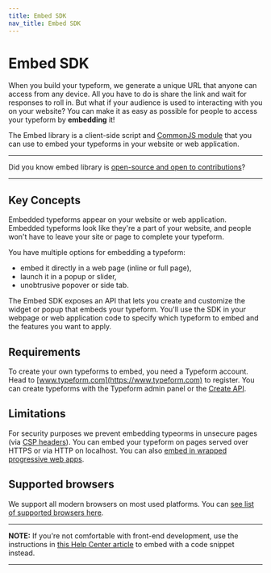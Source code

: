 ```yaml
---
title: Embed SDK
nav_title: Embed SDK
---
```


# Embed SDK

When you build your typeform, we generate a unique URL that anyone can access from any device. All you have to do is share the link and wait for responses to roll in. But what if your audience is used to interacting with you on your website? You can make it as easy as possible for people to access your typeform by **embedding** it!

The Embed library is a client-side script and [CommonJS module](https://webpack.js.org/api/module-methods/#commonjs) that you can use to embed your typeforms in your website or web application.

---

Did you know embed library is [open-source and open to contributions](/embed/contributing)?

---

## Key Concepts

Embedded typeforms appear on your website or web application. Embedded typeforms look like they're a part of your website, and people won't have to leave your site or page to complete your typeform.

You have multiple options for embedding a typeform:

- embed it directly in a web page (inline or full page),
- launch it in a popup or slider,
- unobtrusive popover or side tab.

The Embed SDK exposes an API that lets you create and customize the widget or popup that embeds your typeform. You'll use the SDK in your webpage or web application code to specify which typeform to embed and the features you want to apply.

## Requirements

To create your own typeforms to embed, you need a Typeform account. Head to [www.typeform.com](https://www.typeform.com) to register. You can create typeforms with the Typeform admin panel or the [Create API](/create/).

## Limitations

For security purposes we prevent embedding typeorms in unsecure pages (via [CSP headers](https://developer.mozilla.org/en-US/docs/Web/HTTP/CSP)).
You can embed your typeform on pages served over HTTPS or via HTTP on localhost. You can also [embed in wrapped progressive web apps](https://developer.typeform.com/embed/native-mobile-apps/).

## Supported browsers

We support all modern browsers on most used platforms. You can [see list of supported browsers here](https://help.typeform.com/hc/en-us/articles/360029423551-FAQ).

---

**NOTE:** If you're not comfortable with front-end development, use the instructions in [this Help Center article](https://www.typeform.com/help/embed-a-typeform/) to embed with a code snippet instead.

---
